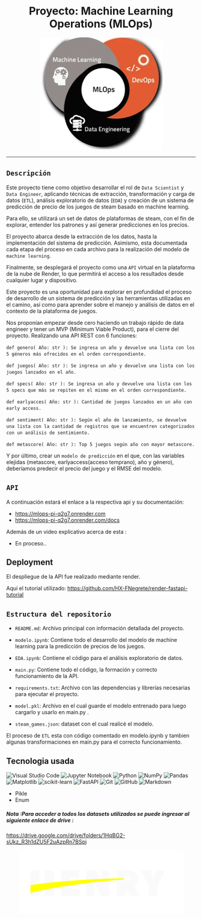 

# <h1 align=center> **Proyecto: Machine Learning Operations (MLOps)** </h1>
                                            

<p align="center">
<img src="https://raw.githubusercontent.com/MatyTrova/PI-MLOps/main/imgs/mlops.png"  height=300>
</p>

--- 
## `Descripción`

Este proyecto tiene como objetivo desarrollar el rol de `Data Scientist` y `Data Engineer`, aplicando técnicas de extracción, transformación y carga de datos (`ETL`), análisis exploratorio de datos (`EDA`) y creación de un sistema de predicción de precio de los juegos de steam basado en machine learning.

Para ello, se utilizará un set de datos de plataformas de steam, con el fin de explorar, entender los patrones  y así generar predicciones en los precios.

El proyecto abarca desde la extracción de los datos, hasta la implementación del sistema de predicción. Asimismo, esta documentada cada etapa del proceso en cada archivo para la realización del modelo de `machine learning`.

Finalmente, se desplegará el proyecto como una `API` virtual en la plataforma de la nube de Render, lo que permitirá el acceso a los resultados desde cualquier lugar y dispositivo.

Este proyecto es una oportunidad para explorar en profundidad el proceso de desarrollo de un sistema de predicción y las herramientas utilizadas en el camino, así como para aprender sobre el manejo y análisis de datos en el contexto de la plataforma de juegos.

Nos proponían empezar desde cero haciendo un trabajo rápido de data engineer y tener un MVP (Minimum Viable Product), para el cierre del proyecto. Realizando una API REST con 6 funciones:

`def genero( Año: str ): Se ingresa un año y devuelve una lista con los 5 géneros más ofrecidos en el orden correspondiente.`

`def juegos( Año: str ): Se ingresa un año y devuelve una lista con los juegos lanzados en el año.`

`def specs( Año: str ): Se ingresa un año y devuelve una lista con los 5 specs que más se repiten en el mismo en el orden correspondiente.`

`def earlyacces( Año: str ): Cantidad de juegos lanzados en un año con early access.`

`def sentiment( Año: str ): Según el año de lanzamiento, se devuelve una lista con la cantidad de registros que se encuentren categorizados con un análisis de sentimiento.`

`def metascore( Año: str ): Top 5 juegos según año con mayor metascore.`

Y por último, crear un `modelo de predicción` en el que, con las variables elejidas (metascore, earlyaccess(acceso temprano), año y género), deberíamos predecir el precio del juego y el RMSE del modelo.
## `API`

A continuación estará el enlace a la respectiva api y su documentación: 
+ https://mlops-pi-q2g7.onrender.com
+ https://mlops-pi-q2g7.onrender.com/docs

Además de un video explicativo acerca de esta : 

+ En proceso..

## Deployment

 El despliegue de la API fue realizado mediante render.

 Aquí el tutorial utilizado: https://github.com/HX-FNegrete/render-fastapi-tutorial 

## `Estructura del repositorio`

+ `README.md`: Archivo principal con información detallada del proyecto.

+ `modelo.ipynb`: Contiene todo el desarrollo del modelo de machine learning para la predicción de precios de los juegos.

+ `EDA.ipynb`: Contiene el código para el análisis exploratorio de datos.

+ `main.py`: Contiene todo el código, la formación y correcto funcionamiento de la API.

+ `requirements.txt`: Archivo con las dependencias y librerías necesarias para ejecutar el proyecto.
+ `model.pkl`: Archivo en el cual guarde el modelo entrenado para luego cargarlo y usarlo en main.py .
+ `steam_games.json`: dataset con el cual realicé el modelo.

El proceso de `ETL` esta con código comentado en modelo.ipynb y tambien algunas transformaciones en main.py para el correcto funcionamiento.

## Tecnologia usada
![Visual Studio Code](https://img.shields.io/badge/Visual%20Studio%20Code-0078d7.svg?style=for-the-badge&logo=visual-studio-code&logoColor=white)
![Jupyter Notebook](https://img.shields.io/badge/jupyter-%23FA0F00.svg?style=for-the-badge&logo=jupyter&logoColor=white)
![Python](https://img.shields.io/badge/python-3670A0?style=for-the-badge&logo=python&logoColor=ffdd54)
![NumPy](https://img.shields.io/badge/numpy-%23013243.svg?style=for-the-badge&logo=numpy&logoColor=white)
![Pandas](https://img.shields.io/badge/pandas-%23150458.svg?style=for-the-badge&logo=pandas&logoColor=white)
![Matplotlib](https://img.shields.io/badge/Matplotlib-%23ffffff.svg?style=for-the-badge&logo=Matplotlib&logoColor=black)
![scikit-learn](https://img.shields.io/badge/scikit--learn-%23F7931E.svg?style=for-the-badge&logo=scikit-learn&logoColor=white)
![FastAPI](https://img.shields.io/badge/FastAPI-005571?style=for-the-badge&logo=fastapi)
![Git](https://img.shields.io/badge/git-%23F05033.svg?style=for-the-badge&logo=git&logoColor=white)
![GitHub](https://img.shields.io/badge/github-%23121011.svg?style=for-the-badge&logo=github&logoColor=white)
![Markdown](https://img.shields.io/badge/markdown-%23000000.svg?style=for-the-badge&logo=markdown&logoColor=white)
- Pikle
- Enum
##### Nota :Para acceder a todos los datasets utilizados se puede ingresar al siguiente enlace de drive : 

https://drive.google.com/drive/folders/1HqBG2-sUkz_R3h1dZU5F2uAzpRn7BSpj



<p align="center">
<img src="https://raw.githubusercontent.com/MatyTrova/PI-MLOps/main/imgs/henry.jpg"  alt="MLOps">
</p>
